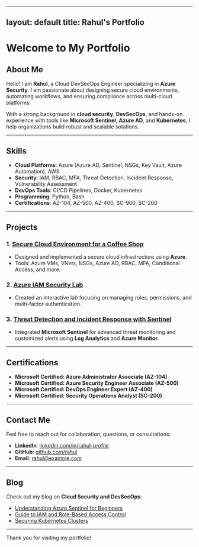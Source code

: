 
---
layout: default
title: Rahul's Portfolio
---

# Welcome to My Portfolio

## About Me
Hello! I am **Rahul**, a Cloud DevSecOps Engineer specializing in **Azure Security**. I am passionate about designing secure cloud environments, automating workflows, and ensuring compliance across multi-cloud platforms. 

With a strong background in **cloud security**, **DevSecOps**, and hands-on experience with tools like **Microsoft Sentinel**, **Azure AD**, and **Kubernetes**, I help organizations build robust and scalable solutions.

---

## Skills
- **Cloud Platforms**: Azure (Azure AD, Sentinel, NSGs, Key Vault, Azure Automation), AWS
- **Security**: IAM, RBAC, MFA, Threat Detection, Incident Response, Vulnerability Assessment
- **DevOps Tools**: CI/CD Pipelines, Docker, Kubernetes
- **Programming**: Python, Bash
- **Certifications**: AZ-104, AZ-500, AZ-400, SC-900, SC-200

---

## Projects
### 1. [Secure Cloud Environment for a Coffee Shop](https://github.com/your-coffee-shop-project)
- Designed and implemented a secure cloud infrastructure using **Azure**.
- Tools: Azure VMs, VNets, NSGs, Azure AD, RBAC, MFA, Conditional Access, and more.

### 2. [Azure IAM Security Lab](https://github.com/your-iam-security-lab)
- Created an interactive lab focusing on managing roles, permissions, and multi-factor authentication.

### 3. [Threat Detection and Incident Response with Sentinel](https://github.com/your-sentinel-project)
- Integrated **Microsoft Sentinel** for advanced threat monitoring and customized alerts using **Log Analytics** and **Azure Monitor**.

---

## Certifications
- **Microsoft Certified: Azure Administrator Associate (AZ-104)**
- **Microsoft Certified: Azure Security Engineer Associate (AZ-500)**
- **Microsoft Certified: DevOps Engineer Expert (AZ-400)**
- **Microsoft Certified: Security Operations Analyst (SC-200)**

---

## Contact Me
Feel free to reach out for collaboration, questions, or consultations:
- **LinkedIn**: [linkedin.com/in/rahul-profile](https://linkedin.com/in/rahul-profile)
- **GitHub**: [github.com/rahul](https://github.com/rahul)
- **Email**: rahul@example.com

---

## Blog
Check out my blog on **Cloud Security and DevSecOps**:
- [Understanding Azure Sentinel for Beginners](https://your-blog-url)
- [Guide to IAM and Role-Based Access Control](https://your-blog-url)
- [Securing Kubernetes Clusters](https://your-blog-url)

---

Thank you for visiting my portfolio!
